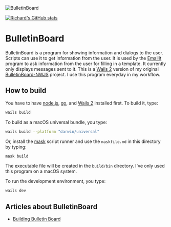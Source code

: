 ![BulletinBoard](https://socialify.git.ci/raguay/BulletinBoard/image?description=1&forks=1&issues=1&language=1&name=1&owner=1&pattern=Circuit%20Board&pulls=1&stargazers=1&theme=Dark)

[![Richard's GitHub stats](https://github-readme-stats.vercel.app/api?username=raguay)](https://github.com/anuraghazra/github-readme-stats)


# BulletinBoard

BulletinBoard is a program for showing information and dialogs to the user. Scripts can use it to get information from the user. It is used by the [EmailIt](https://GitHub.com/raguay/EmailIt) program to ask information from the user for filling in a template. It currently only displays messages sent to it. This is a [Wails 2](https://wails.io/) version of my original [BulletinBoard-NWJS](https://github.com/raguay/BulletinBoard-NWJS) project. I use this program everyday in my workflow.

## How to build

You have to have [node.js](https://nodejs.org/en/), [go](https://go.dev/), and [Wails 2](https://wails.io) installed first. To build it, type:

```sh
wails build
```

To build as a macOS universal bundle, you type:

```sh
wails build --platform "darwin/universal"
```

Or, install the [mask](https://github.com/jacobdeichert/mask) script runner and use the `maskfile.md` in this directory by typing:

```sh
mask build
```

The executable file will be created in the `build/bin` directory. I've only used this program on a macOS system.

To run the development environment, you type:

```sh
wails dev
```

## Articles about BulletinBoard

- [Building Bulletin Board](https://blog.customct.com/building-bulletin-board)

